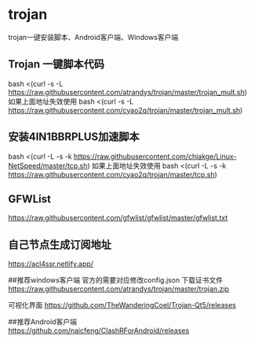 # trojan
trojan一键安装脚本、Android客户端、Windows客户端

## Trojan 一键脚本代码
bash <(curl -s -L https://raw.githubusercontent.com/atrandys/trojan/master/trojan_mult.sh)
如果上面地址失效使用
bash <(curl -s -L https://raw.githubusercontent.com/cyao2q/trojan/master/trojan_mult.sh)

## 安装4IN1BBRPLUS加速脚本
bash <(curl -L -s -k https://raw.githubusercontent.com/chiakge/Linux-NetSpeed/master/tcp.sh)
如果上面地址失效使用
bash <(curl -L -s -k https://raw.githubusercontent.com/cyao2q/trojan/master/tcp.sh)

## GFWList
https://raw.githubusercontent.com/gfwlist/gfwlist/master/gfwlist.txt

## 自己节点生成订阅地址
https://acl4ssr.netlify.app/

##推荐windows客户端
官方的需要对应修改config.json 下载证书文件
https://raw.githubusercontent.com/atrandys/trojan/master/trojan.zip

可视化界面
https://github.com/TheWanderingCoel/Trojan-Qt5/releases

##推荐Android客户端
https://github.com/naicfeng/ClashRForAndroid/releases
